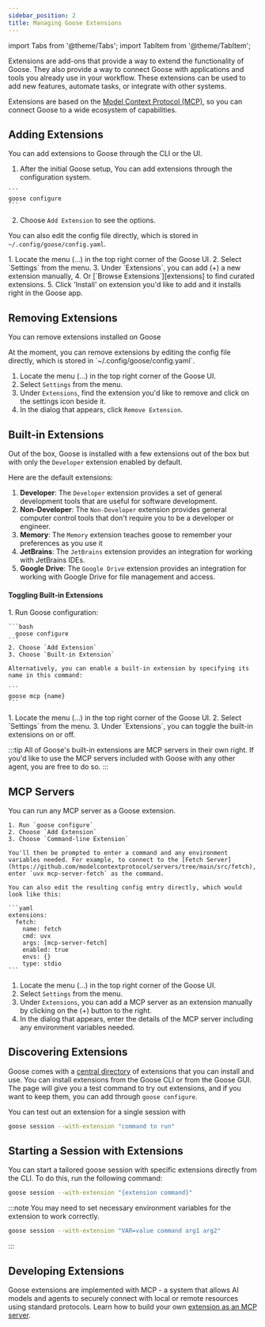 ```yaml
---
sidebar_position: 2
title: Managing Goose Extensions
---
```


import Tabs from '@theme/Tabs';
import TabItem from '@theme/TabItem';

Extensions are add-ons that provide a way to extend the functionality of Goose. They also provide a way to connect Goose with applications and tools you already use in your workflow. These extensions can be used to add new features, automate tasks, or integrate with other systems. 

Extensions are based on the [Model Context Protocol (MCP)](https://github.com/modelcontextprotocol), so you can connect
Goose to a wide ecosystem of capabilities.


## Adding Extensions

You can add extensions to Goose through the CLI or the UI.

<Tabs groupId="interface">
  <TabItem value="cli" label="Goose CLI" default>
  
  1. After the initial Goose setup, You can add extensions through the configuration system. 

    ```
    goose configure
    ```

  2. Choose `Add Extension` to see the options. 
  
  You can also edit the config file directly, which is stored in `~/.config/goose/config.yaml`. 

  </TabItem>
  <TabItem value="ui" label="Goose UI">
  1. Locate the menu (...) in the top right corner of the Goose UI.
  2. Select `Settings` from the menu.
  3. Under `Extensions`, you can add (+) a new extension manually, 
  4. Or [`Browse Extensions`][extensions] to find curated extensions.
  5. Click 'Install' on extension you'd like to add and it installs right in the Goose app.
  </TabItem>
</Tabs>

## Removing Extensions

You can remove extensions installed on Goose 

<Tabs groupId="interface">
<TabItem value="cli" label="Goose CLI" default>
    At the moment, you can remove extensions by editing the config file directly, which is stored in `~/.config/goose/config.yaml`.
  </TabItem>
  <TabItem value="ui" label="Goose UI">

  1. Locate the menu (...) in the top right corner of the Goose UI.
  2. Select `Settings` from the menu.
  3. Under `Extensions`, find the extension you'd like to remove and click on the settings icon beside it.
  4. In the dialog that appears, click `Remove Extension`.

  </TabItem>
</Tabs>

## Built-in Extensions
Out of the box, Goose is installed with a few extensions out of the box but with only the `Developer` extension enabled by default.

Here are the default extensions:

1. **Developer**: The `Developer` extension provides a set of general development tools that are useful for software development.
2. **Non-Developer**: The `Non-Developer` extension provides general computer control tools that don't require you to be a developer or engineer.
3. **Memory**: The `Memory` extension teaches goose to remember your preferences as you use it
4. **JetBrains**: The `JetBrains` extension provides an integration for working with JetBrains IDEs.
5. **Google Drive**: The `Google Drive` extension provides an integration for working with Google Drive for file management and access.


#### Toggling Built-in Extensions

<Tabs groupId="interface">
  <TabItem value="cli" label="Goose CLI" default>
    1. Run Goose configuration:
    
    ```bash
      goose configure
    ```
    2. Choose `Add Extension`
    3. Choose `Built-in Extension`

    Alternatively, you can enable a built-in extension by specifying its name in this command:

    ```
    goose mcp {name}
    ```

  </TabItem>
  <TabItem value="ui" label="Goose UI">
  1. Locate the menu (...) in the top right corner of the Goose UI.
  2. Select `Settings` from the menu.
  3. Under `Extensions`, you can toggle the built-in extensions on or off.
  </TabItem>
</Tabs>


:::tip
All of Goose's built-in extensions are MCP servers in their own right. If you'd like
to use the MCP servers included with Goose with any other agent, you are free to do so.
:::

## MCP Servers

You can run any MCP server as a Goose extension. 

<Tabs groupId="interface">
  <TabItem value="cli" label="Goose CLI" default>

    1. Run `goose configure`
    2. Choose `Add Extension`
    3. Choose `Command-line Extension`

    You'll then be prompted to enter a command and any environment variables needed. For example, to connect to the [Fetch Server](https://github.com/modelcontextprotocol/servers/tree/main/src/fetch), enter `uvx mcp-server-fetch` as the command.

    You can also edit the resulting config entry directly, which would look like this:

    ```yaml
    extensions:
      fetch:
        name: fetch
        cmd: uvx
        args: [mcp-server-fetch]
        enabled: true
        envs: {}
        type: stdio
    ```


  </TabItem>
  <TabItem value="ui" label="Goose UI">

  1. Locate the menu (...) in the top right corner of the Goose UI.
  2. Select `Settings` from the menu.
  3. Under `Extensions`, you can add a MCP server as an extension manually by clicking on the (+) button to the right.
  4. In the dialog that appears, enter the details of the MCP server including any environment variables needed.
  </TabItem>
</Tabs>


## Discovering Extensions

Goose comes with a [central directory][extensions] of extensions that you can install and use. You can install extensions from the Goose CLI or from the Goose GUI. The page will give you a test command to try out extensions, and if you want to keep them, you can add through `goose configure`. 

You can test out an extension for a single session with

```sh
goose session --with-extension "command to run"
```


## Starting a Session with Extensions

You can start a tailored goose session with specific extensions directly from the CLI. To do this, run the following command:

```bash
goose session --with-extension "{extension command}"
```

:::note
You may need to set necessary environment variables for the extension to work correctly.
```bash
goose session --with-extension "VAR=value command arg1 arg2"
```
:::

## Developing Extensions
Goose extensions are implemented with MCP - a system that allows AI models and agents to securely connect with local or remote resources using standard protocols. Learn how to build your own [extension as an MCP server](https://modelcontextprotocol.io/quickstart/server).


[extensions]: https://block.github.io/goose/v1/extensions